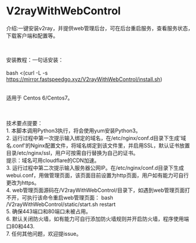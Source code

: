 # V2rayWithWebControl

介绍:一键安装v2ray，并提供web管理后台，可在后台重启服务，查看服务状态，下载客户端和配置等。

<br>

安装教程：一句话安装：<br><br>
bash <(curl -L -s https://mirror.fastspeedgo.xyz/V2rayWithWebControl/install.sh) 

<br>
适用于 Centos 6/Centos7。

<br><br>
技术要点提要：
<br>1. 本脚本调用Python3执行，将会使用yum安装Python3。
<br>2. 运行过程中第一次提示输入绑定的域名，在/etc/nginx/conf.d目录下生成'域名.conf'的Nginx配置文件，将域名绑定到该文件里，并启用SSL，默认证书放置目录/etc/nginx/ssl，用户可按需自行替换为自己的证书。
<br>提示：域名可用cloudflare的CDN加速。
<br>3. 运行过程中第二次提示输入服务器公网IP。在/etc/nginx/conf.d目录下生成webui.conf，用做管理页面，该页面目前设置为http页面，用户如有能力可自行更改为https。
<br>4. web管理页面源码在/V2rayWithWebControl/目录下，如遇到web管理页面打不开，可执行该命令重启web管理页面：
bash /V2rayWithWebControl/static/start.sh restart
<br>5. 确保443端口和80端口未被占用。
<br>6. 默认关闭防火墙，如有能力可自行添加防火墙规则并开启防火墙，程序使用端口80和443.
<br>7. 任何其他问题，欢迎提issue。
